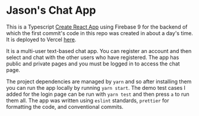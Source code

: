 # Jason's Chat App

This is a Typescript [Create React App](https://github.com/facebook/create-react-app) using Firebase 9 for the backend of which the first commit's code in this repo was created in about a day's time. It is deployed to Vercel [here](https://jasons-chat-app.vercel.app/login).

It is a multi-user text-based chat app. You can register an account and then select and chat with the other users who have registered. The app has public and private pages and you must be logged in to access the chat page.

The project dependencies are managed by `yarn` and so after installing them you can run the app locally by running `yarn start`. The demo test cases I added for the login page can be run with `yarn test` and then press `a` to run them all. The app was written using `eslint` standards, `prettier` for formatting the code, and conventional commits.
